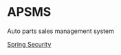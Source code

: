 # APSMS
Auto parts sales management system

[Spring Security](https://www.cnblogs.com/hackyo/p/8004928.html)